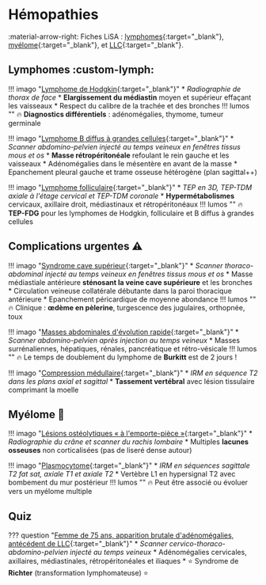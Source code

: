 # Hémopathies

:material-arrow-right: Fiches LiSA : [lymphomes](https://livret.uness.fr/lisa/Lymphomes_malins){:target="_blank"}, [myélome](https://livret.uness.fr/lisa/My%C3%A9lome_multiple_des_os){:target="_blank"}, et [LLC](https://livret.uness.fr/lisa/Leuc%C3%A9mies_lympho%C3%AFdes_chroniques){:target="_blank"}.


## Lymphomes :custom-lymph:

!!! imago "[Lymphome de Hodgkin](https://radiopaedia.org/cases/151561/studies/125718){:target="_blank"}"
    * _Radiographie de thorax de face_
    * **Elargissement du médiastin** moyen et supérieur effaçant les vaisseaux
    * Respect du calibre de la trachée et des bronches
    !!! lumos ""
        :fire: **Diagnostics différentiels** : adénomégalies, thymome, tumeur germinale

!!! imago "[Lymphome B diffus à grandes cellules](https://radiopaedia.org/cases/59566/studies/66969){:target="_blank"}"
    * _Scanner abdomino-pelvien injecté au temps veineux en fenêtres tissus mous et os_
    * **Masse rétropéritonéale** refoulant le rein gauche et les vaisseaux
    * Adénomégalies dans le mésentère en avant de la masse
    * Epanchement pleural gauche et trame osseuse hétérogène (plan sagittal++)

!!! imago "[Lymphome folliculaire](https://radiopaedia.org/cases/163315/studies/133008){:target="_blank"}"
    * _TEP en 3D, TEP-TDM axiale à l'étage cervical et TEP-TDM coronale_
    * **Hypermétabolismes** cervicaux, axillaire droit, médiastinaux et rétropéritonéaux
    !!! lumos ""
        :fire: **TEP-FDG** pour les lymphomes de Hodgkin, folliculaire et B diffus à grandes cellules


## Complications urgentes :warning:

!!! imago "[Syndrome cave supérieur](https://radiopaedia.org/cases/177890/studies/142824){:target="_blank"}"
    * _Scanner thoraco-abdominal injecté au temps veineux en fenêtres tissus mous et os_
    * Masse médiastiale antérieure **sténosant la veine cave supérieure** et les bronches
    * Circulation veineuse collatérale débutante dans la paroi thoracique antérieure
    * Epanchement péricardique de moyenne abondance
    !!! lumos ""
        :fire: Clinique : **œdème en pèlerine**, turgescence des jugulaires, orthopnée, toux

!!! imago "[Masses abdominales d'évolution rapide](https://radiopaedia.org/cases/34686/studies/36117){:target="_blank"}"
    * _Scanner abdomino-pelvien après injection au temps veineux_
    * Masses surrénaliennes, hépatiques, rénales, pancréatique et rétro-vésicale
    !!! lumos ""
        :fire: Le temps de doublement du lymphome de **Burkitt** est de 2 jours !


!!! imago "[Compression médullaire](https://radiopaedia.org/cases/5554/studies/7291){:target="_blank"}"
    * _IRM en séquence T2 dans les plans axial et sagittal_
    * **Tassement vertébral** avec lésion tissulaire comprimant la moelle


## Myélome :bone:

!!! imago "[Lésions ostéolytiques « à l'emporte-pièce »](https://radiopaedia.org/cases/746a23580480996a43f1090b043bd8a3/studies/148594?lang=gb){:target="_blank"}"
    * _Radiographie du crâne et scanner du rachis lombaire_
    * Multiples **lacunes osseuses** non corticalisées (pas de liseré dense autour)

!!! imago "[Plasmocytome](https://radiopaedia.org/cases/17832/studies/17597?source_of=https%3A%2F%2Fradiopaedia.org%2Farticles%2Fsolitary-bone-plasmacytoma-1){:target="_blank"}"
    * _IRM en séquences sagittale T2 fat sat, axiale T1 et axiale T2_
    * Vertèbre L1 en hypersignal T2 avec bombement du mur postérieur
    !!! lumos ""
        :fire: Peut être associé ou évoluer vers un myélome multiple


## Quiz

??? question "[Femme de 75 ans, apparition brutale d'adénomégalies, antécédent de LLC](https://radiopaedia.org/cases/53597/studies/59642){:target="_blank"}"
    * _Scanner cervico-thoraco-abdomino-pelvien injecté au temps veineux_
    * Adénomégalies cervicales, axillaires, médiastinales, rétropéritonéales et iliaques
    * :star: Syndrome de **Richter** (transformation lymphomateuse) :star:
